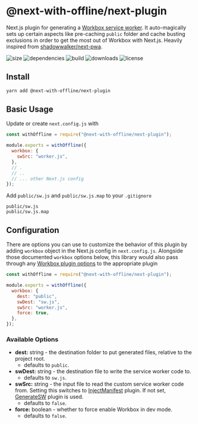 # @next-with-offline/next-plugin

Next.js plugin for generating a [Workbox service worker](https://developers.google.com/web/tools/workbox).
It auto-magically sets up certain aspects like pre-caching `public` folder and cache busting exclusions in order
to get the most out of Workbox with Next.js.
Heavily inspired from [shadowwalker/next-pwa](https://github.com/shadowwalker/next-pwa).

![size](https://img.shields.io/bundlephobia/minzip/@next-with-offline/next-plugin.svg) ![dependencies](https://img.shields.io/david/cansin/@next-with-offline/next-plugin.svg) ![build](https://img.shields.io/travis/com/cansin/@next-with-offline/next-plugin) ![downloads](https://img.shields.io/npm/dt/@next-with-offline/next-plugin) ![license](https://img.shields.io/npm/l/@next-with-offline/next-plugin.svg)

## Install

```bash
yarn add @next-with-offline/next-plugin
```

## Basic Usage

Update or create `next.config.js` with

```js
const withOffline = require("@next-with-offline/next-plugin");

module.exports = withOffline({
  workbox: {
    swSrc: "worker.js",
  },
  // .
  // ..
  // ... other Next.js config
});
```

Add `public/sw.js` and `public/sw.js.map` to your `.gitignore`

```git
public/sw.js
public/sw.js.map
```

## Configuration

There are options you can use to customize the behavior of this plugin
by adding `workbox` object in the Next.js config in `next.config.js`.
Alongside those documented `workbox` options below, this library would
also pass through any [Workbox plugin options](https://developers.google.com/web/tools/workbox/reference-docs/latest/module-workbox-webpack-plugin)
to the appropriate plugin

```js
const withOffline = require("@next-with-offline/next-plugin");

module.exports = withOffline({
  workbox: {
    dest: "public",
    swDest: "sw.js",
    swSrc: "worker.js",
    force: true,
  },
});
```

### Available Options

- **dest:** string - the destination folder to put generated files, relative to the project root.
  - defaults to `public`.
- **swDest:** string - the destination file to write the service worker code to.
  - defaults to `sw.js`.
- **swSrc:** string - the input file to read the custom service worker code from. Setting this
  switches to [InjectManifest](https://developers.google.com/web/tools/workbox/reference-docs/latest/module-workbox-webpack-plugin.InjectManifest) plugin.
  If not set, [GenerateSW](https://developers.google.com/web/tools/workbox/reference-docs/latest/module-workbox-webpack-plugin.GenerateSW) plugin
  is used.
  - defaults to `false`.
- **force:** boolean - whether to force enable Workbox in dev mode.
  - defaults to `false`.
